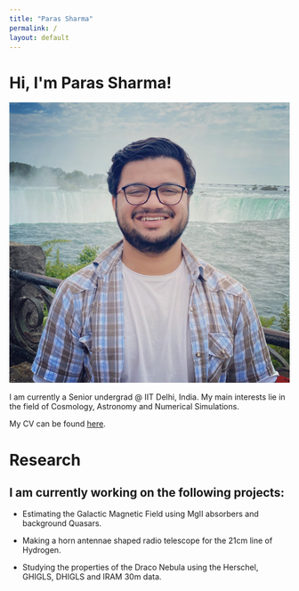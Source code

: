 ```yaml
---
title: "Paras Sharma"
permalink: /
layout: default
---
```


# Hi, I'm Paras Sharma!

![alt](/media/paras.jpg)

I am currently a Senior undergrad @ IIT Delhi, India. My main interests lie in the field of Cosmology, Astronomy and Numerical Simulations.

My CV can be found [here](https://drive.google.com/file/d/1-9S1tqrEEZ9_Vf4jrk3zihSxKgpZpaBw/view?usp=sharing).

# Research

## I am currently working on the following projects:

- Estimating the Galactic Magnetic Field using MgII absorbers and background Quasars.

- Making a horn antennae shaped radio telescope for the 21cm line of Hydrogen.

- Studying the properties of the Draco Nebula using the Herschel, GHIGLS, DHIGLS and IRAM 30m data.
